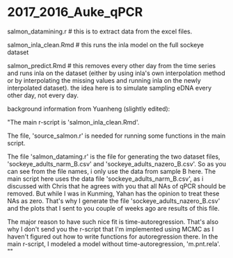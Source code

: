 # 2017_2016_Auke_qPCR

salmon_datamining.r   #  this is to extract data from the excel files. 

salmon_inla_clean.Rmd  # this runs the inla model on the full sockeye dataset

salmon_predict.Rmd  # this removes every other day from the time series and runs inla on the dataset (either by using inla's own interpolation method or by interpolating the missing values and running inla on the newly interpolated dataset).  the idea here is to simulate sampling eDNA every other day, not every day.


background information from Yuanheng (slightly edited):

"The main r-script is 'salmon_inla_clean.Rmd'. 

The file, 'source_salmon.r' is needed for running some functions in the main script. 

The file 'salmon_dataming.r' is the file for generating the two dataset files, 'sockeye_adults_narm_B.csv' and 'sockeye_adults_nazero_B.csv'. So as you can see from the file names, i only use the data from sample B here. The main script here uses the data file 'sockeye_adults_narm_B.csv', as i discussed with Chris that he agrees with you that all NAs of qPCR should be removed. But while I was in Kunming, Yahan has the opinion to treat these NAs as zero. That's why I generate the file 'sockeye_adults_nazero_B.csv' and the plots that I sent to you couple of weeks ago are results of this file.

The major reason to have such nice fit is time-autoregression. That's also why I don't send you the r-script that I'm implemented using MCMC as I haven't figured out how to write functions for autoregression there. In the main r-script, I modeled a model without time-autoregression, 'm.pnt.rela'. ""
